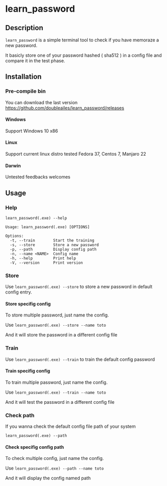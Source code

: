 # learn_password

## Description

`learn_password` is a simple terminal tool to check if you have memoraze
a new password.

It basicly store one of your password hashed ( sha512 ) in a config file
 and compare it in the test phase.

## Installation

### Pre-compile bin

You can download the last version <https://github.com/doubleailes/learn_password/releases>

#### Windows

Support Windows 10 x86

#### Linux

Support current linux distro tested Fedora 37, Centos 7, Manjaro 22

#### Darwin

Untested feedbacks welcomes

## Usage

### Help

`learn_password(.exe) --help`

```
Usage: learn_password(.exe) [OPTIONS]

Options:
  -t, --train        Start the training
  -s, --store        Store a new password
  -p, --path         Display config path
  -n, --name <NAME>  Config name
  -h, --help         Print help
  -V, --version      Print version
```

### Store

Use  `learn_password(.exe) --store` to store a new password in default config entry.

#### Store specifig config

To store multiple password, just name the config.

Use  `learn_password(.exe) --store --name toto`

And it will store the password in a different config file

### Train

Use `learn_password(.exe) --train` to train the default config password

#### Train specifig config

To train multiple password, just name the config.

Use  `learn_password(.exe) --train --name toto`

And it will test the password in a different config file

### Check path

If you wanna check the default config file path of your system

`learn_password(.exe) --path`

#### Check specifig config path

To check multiple config, just name the config.

Use  `learn_password(.exe) --path --name toto`

And it will display the config named path
